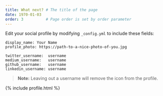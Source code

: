 ```yaml
---
title: What next? # The title of the page
date: 1970-01-03  
order: 3          # Page order is set by order parameter
---
```


Edit your social profile by modifying `_config.yml` to include these fields:

```
display_name: Your Name
profile_photo: https://path-to-a-nice-photo-of-you.jpg

twitter_username:  username
medium_username:   username
github_username:   username
linkedin_username: username
```

> **Note:** Leaving out a username will remove the icon from the profile.

{% include profile.html %}
